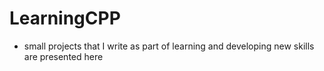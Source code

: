 # LearningCPP

- small projects that I write as part of learning and developing new skills 
are presented here